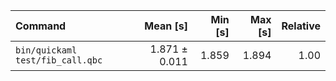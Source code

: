| Command | Mean [s] | Min [s] | Max [s] | Relative |
|:---|---:|---:|---:|---:|
| `bin/quickaml test/fib_call.qbc` | 1.871 ± 0.011 | 1.859 | 1.894 | 1.00 |
